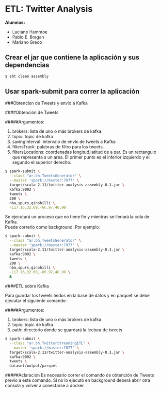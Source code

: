 # ETL: Twitter Analysis

<b>Alumnos:</b>
<ul><li>Luciano Hammoe</li><li>Pablo E. Bragan</li>
    <li>Mariano Greco</li>
</ul>

## Crear el jar que contiene la aplicaci&oacute;n y sus dependencias
```bash
$ sbt clean assembly
```

## Usar spark-submit para correr la aplicaci&oacute;n

###Obtencion de Tweets y env&iacute;o a Kafka

####Obtenci&oacute;n de Tweets

#####Argumentos:
<ol>
    <li>brokers: lista de uno o m&aacute;s brokers de kafka</li>
    <li>topic: topic de kafka</li>
    <li>savingInterval: intervalo de env&iacute;o de tweets a Kafka</li>
    <li>filtersTrack: palabras de filtro para los tweets.</li>
    <li>filtersLocations: coordenadas longitud,latitud de a par. Es un rectangulo que representa a un area. El primer punto es el inferior izquierdo y el segundo el superior derecho.</li>
</ol>

```bash
$ spark-submit \
  --class "ar.bh.TweetsGenerator" \
  --master 'spark://master:7077' \
  target/scala-2.11/twitter-analysis-assembly-0.1.jar \
  kafka:9092 \
  tweets \
  200 \
  nba,spurs,ginobilli \
  -117.16,32.69,-66.97,48.98
```
Se ejecutar&aacute; un proceso que no tiene fin y mientras se llenará la cola de Kafka.
<br>Puede correrlo como background. Por ejemplo:
```bash
$ spark-submit \
  --class "ar.bh.TweetsGenerator" \
  --master 'spark://master:7077' \
  target/scala-2.11/twitter-analysis-assembly-0.1.jar \
  kafka:9092 \
  tweets \
  200 \
  nba,spurs,ginobilli \
  -117.16,32.69,-66.97,48.98 \
  &
```

####ETL sobre Kafka

Para guardar los tweets le&iacute;dos en la base de datos y en parquet
se debe ejecutar el siguiente comando:

#####Argumentos:
<ol>
    <li>brokers: lista de uno o m&aacute;s brokers de kafka</li>
    <li>topic: topic de kafka</li>
    <li>path: directorio donde se guardar&aacute; la lectura de tweets</li>
</ol>

```bash
$ spark-submit \
  --class "ar.bh.TwitterStreamingETL" \
  --master 'spark://master:7077' \
  target/scala-2.11/twitter-analysis-assembly-0.1.jar \
  kafka:9092 \
  tweets \
  dataset/output/parquet
```
#####Aclaraci&oacute;n
Es necesario correr el comando de obtenci&oacute;n de Tweets previo a este comando.
Si no lo ejecut&oacute; en background deber&aacute; abrir otra consola y volver a conectarse a docker.


